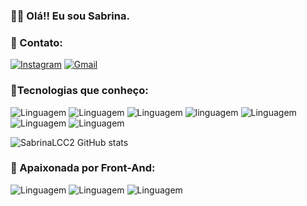 ### 👩‍💻 Olá!! Eu sou Sabrina. 

### 🔌 Contato: 
 [![Instagram](https://img.shields.io/badge/Instagram-E4405F?style=for-the-badge&logo=instagram&logoColor=white)](https://www.instagram.com/sabrina_polimataks/) [![Gmail](https://img.shields.io/badge/Gmail-D14836?style=for-the-badge&logo=gmail&logoColor=white)](https://mail.google.com/mail/u/0/?tab=rm&ogbl#inbox?compose=new)

 ### 🔌Tecnologias que conheço:

![Linguagem](https://img.shields.io/badge/HTML-239120?style=for-the-badge&logo=html5&logoColor=white)   ![Linguagem](https://img.shields.io/badge/JavaScript-323330?style=for-the-badge&logo=javascript&logoColor=F7DF1E)
 ![Linguagem](https://img.shields.io/badge/CSS-239120?&style=for-the-badge&logo=css3&logoColor=white) 
 ![linguagem](https://img.shields.io/badge/PHP-777BB4?style=for-the-badge&logo=php&logoColor=white)  ![Linguagem](https://img.shields.io/badge/C%2B%2B-00599C?style=for-the-badge&logo=c%2B%2B&logoColor=white)![Linguagem](https://img.shields.io/badge/Python-14354C?style=for-the-badge&logo=python&logoColor=white)  ![Linguagem](https://img.shields.io/badge/C-00599C?style=for-the-badge&logo=c&logoColor=white)



![SabrinaLCC2 GitHub stats](https://github-readme-stats.vercel.app/api?username=SabrinaLCC2&show_icons=true&theme=synthwave)

### 🔌 Apaixonada por Front-And:
![Linguagem](https://img.shields.io/badge/JavaScript-323330?style=for-the-badge&logo=javascript&logoColor=F7DF1E)
![Linguagem](https://img.shields.io/badge/HTML-239120?style=for-the-badge&logo=html5&logoColor=white)
![Linguagem](https://img.shields.io/badge/CSS-239120?&style=for-the-badge&logo=css3&logoColor=white)

